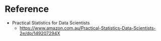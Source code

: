 # Reference

- Practical Statistics for Data Scientists
  - https://www.amazon.com.au/Practical-Statistics-Data-Scientists-2e/dp/149207294X
